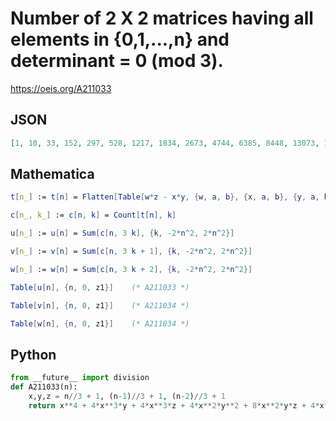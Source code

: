 # Number of 2 X 2 matrices having all elements in \{0,1,\.\.\.,n\} and determinant \= 0 \(mod 3\)\.
https://oeis.org/A211033
## JSON
```JSON
[1, 10, 33, 152, 297, 528, 1217, 1834, 2673, 4744, 6385, 8448, 13073, 16506, 20625, 29336, 35545, 42768, 57457, 67642, 79233, 102152, 117729, 135168, 168929, 191530, 216513, 264088, 295561, 330000, 394721, 437130, 483153, 568712, 624337, 684288, 794737, 866074]
```
## Mathematica
```Mathematica
t[n_] := t[n] = Flatten[Table[w*z - x*y, {w, a, b}, {x, a, b}, {y, a, b}, {z, a, b}]]
```
```Mathematica
c[n_, k_] := c[n, k] = Count[t[n], k]
```
```Mathematica
u[n_] := u[n] = Sum[c[n, 3 k], {k, -2*n^2, 2*n^2}]
```
```Mathematica
v[n_] := v[n] = Sum[c[n, 3 k + 1], {k, -2*n^2, 2*n^2}]
```
```Mathematica
w[n_] := w[n] = Sum[c[n, 3 k + 2], {k, -2*n^2, 2*n^2}]
```
```Mathematica
Table[u[n], {n, 0, z1}]    (* A211033 *)
```
```Mathematica
Table[v[n], {n, 0, z1}]    (* A211034 *)
```
```Mathematica
Table[w[n], {n, 0, z1}]    (* A211034 *)
```
## Python
```Python
from __future__ import division
def A211033(n):
    x,y,z = n//3 + 1, (n-1)//3 + 1, (n-2)//3 + 1
    return x**4 + 4*x**3*y + 4*x**3*z + 4*x**2*y**2 + 8*x**2*y*z + 4*x**2*z**2 + y**4 + 6*y**2*z**2 + z**4 # _Chai Wah Wu_, Nov 28 2016
```
